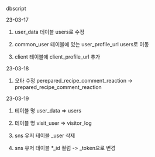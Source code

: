 dbscript

23-03-17

1. user_data 테이블 users로 수정

2. common_user 테이블에 있는 user_profile_url users로 이동

3. client 테이블에 client_profile_url 추가


23-03-18

1. 오타 수정 perepared_recipe_comment_reaction -> prepared_recipe_comment_reaction

23-03-19


1. 테이블 명 user_data => users

2. 테이블 명 visit_user => visitor_log

3. sns 유저 테이블 _user 삭제

4. sns 유저 테이블  *_id 컬럼 -> _token으로 변경
